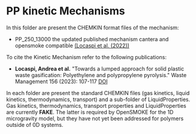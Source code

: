 # PP kinetic Mechanisms

In this folder are present the CHEMKIN format files of the mechanism:
- PP_250_13000 the updated published mechanism cantera and 
    opensmoke compatible [(Locaspi et al. (2022))](https://doi.org/10.1016/j.wasman.2022.11.028)

To cite the Kinetic Mechanism refer to the following publications:
- **Locaspi, Andrea et al.** "Towards a lumped approach for solid plastic waste gasification: Polyethylene and polypropylene pyrolysis." Waste Management 156 (2023): 107-117 [DOI](https://doi.org/10.1016/j.wasman.2022.11.028)

In each folder are present the standard CHEMKIN files (gas kinetics, liquid kinetics, 
thermodynamics, transport) and a sub-folder of LiquidProperties.
Gas kinetics, thermodynamics, transport properties and LiquidProperties are currently **FAKE**.
The latter is required by OpenSMOKE for the 1D microgravity model, but they have not yet been addressed 
for polymers outside of 0D systems.  
 


